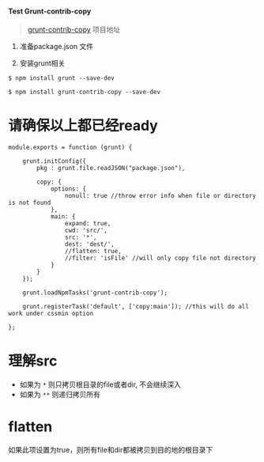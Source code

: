 #### Test Grunt-contrib-copy

> [grunt-contrib-copy](https://github.com/gruntjs/grunt-contrib-copy) 项目地址

1. 准备package.json 文件

2. 安装grunt相关

```
$ npm install grunt --save-dev 

$ npm install grunt-contrib-copy --save-dev
```

请确保以上都已经ready
========= 

```
module.exports = function (grunt) {

    grunt.initConfig({
        pkg : grunt.file.readJSON("package.json"),

		copy: {
			options: {
				nonull: true //throw error info when file or directory is not found
			},
			main: {
				expand: true,
				cwd: 'src/',
				src: '*', 
				dest: 'dest/',
				//flatten: true,
				//filter: 'isFile' //will only copy file not directory
			}
		}
    });

	grunt.loadNpmTasks('grunt-contrib-copy');
	
    grunt.registerTask('default', ['copy:main']); //this will do all work under cssmin option
	
};
```

理解src
=========
* 如果为 ``` * ``` 则只拷贝根目录的file或者dir, 不会继续深入
* 如果为 ``` ** ``` 则递归拷贝所有

flatten
=======

如果此项设置为true，则所有file和dir都被拷贝到目的地的根目录下
